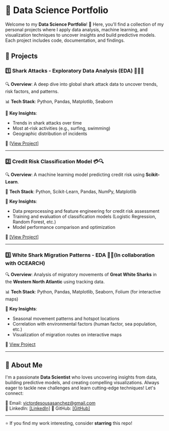 # 🦈 Data Science Portfolio

Welcome to my **Data Science Portfolio**! 🚀 Here, you'll find a collection of my personal projects where I apply data analysis, machine learning, and visualization techniques to uncover insights and build predictive models. Each project includes code, documentation, and findings.

## 📂 Projects

### 1️⃣ Shark Attacks - Exploratory Data Analysis (EDA) 🏄‍♂️🦈
🔍 **Overview**: A deep dive into global shark attack data to uncover trends, risk factors, and patterns.

📊 **Tech Stack**: Python, Pandas, Matplotlib, Seaborn

📌 **Key Insights**:
- Trends in shark attacks over time
- Most at-risk activities (e.g., surfing, swimming)
- Geographic distribution of incidents

🔗 [\[View Project\]](https://github.com/VictorMDSS/Victor_Manuel_De_Sousa_Sanchez_Portfolio/tree/main/Shark_Attacks_EDA_Victor_Manuel_De_Sousa_Sanchez)

---

### 2️⃣ Credit Risk Classification Model 💳🔍
🔍 **Overview**: A machine learning model predicting credit risk using **Scikit-Learn**.

🤖 **Tech Stack**: Python, Scikit-Learn, Pandas, NumPy, Matplotlib

📌 **Key Insights**:
- Data preprocessing and feature engineering for credit risk assessment
- Training and evaluation of classification models (Logistic Regression, Random Forest, etc.)
- Model performance comparison and optimization

🔗 [\[View Project\]](https://github.com/VictorMDSS/Victor_Manuel_De_Sousa_Sanchez_Portfolio/tree/main/Machine_Learning_Project_Victor_Manuel_De_Sousa_Sanchez)

---

### 3️⃣ White Shark Migration Patterns - EDA 🌊🦈(In collaboration with OCEARCH)
🔍 **Overview**: Analysis of migratory movements of **Great White Sharks** in the **Western North Atlantic** using tracking data.

📊 **Tech Stack**: Python, Pandas, Matplotlib, Seaborn, Folium (for interactive maps)

📌 **Key Insights**:
- Seasonal movement patterns and hotspot locations
- Correlation with environmental factors (human factor, sea population, etc.)
- Visualization of migration routes on interactive maps

🔗 [View Project](#)

---

## 🚀 About Me
I'm a passionate **Data Scientist** who loves uncovering insights from data, building predictive models, and creating compelling visualizations. Always eager to tackle new challenges and learn cutting-edge techniques! Let's connect:

📧 Email: victordesousasanchez@gmail.com    
💼 LinkedIn: [\[LinkedIn\]](https://www.linkedin.com/in/victor-manuel-de-sousa-sanchez-3391b61b5/)
🐙 GitHub: [\[GitHub\]](https://github.com/VictorMDSS/Victor_Manuel_De_Sousa_Sanchez_Portfolio)

---

⭐ If you find my work interesting, consider **starring** this repo!
